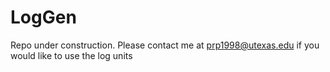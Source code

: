 # LogGen

Repo under construction. Please contact me at prp1998@utexas.edu if you would like to use the log units
